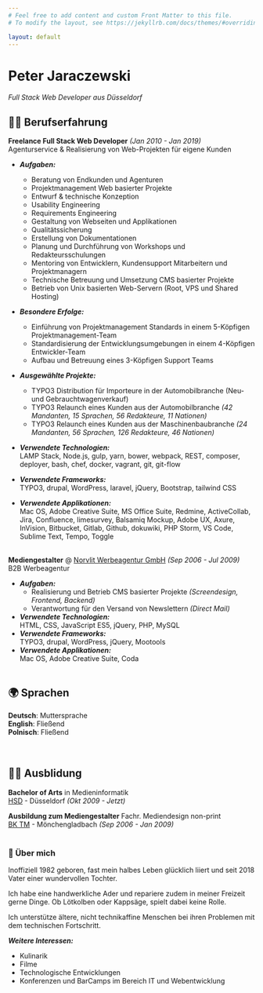```yaml
---
# Feel free to add content and custom Front Matter to this file.
# To modify the layout, see https://jekyllrb.com/docs/themes/#overriding-theme-defaults

layout: default
---
```

# Peter Jaraczewski

_Full Stack Web Developer aus Düsseldorf_ <br>

## 👨‍💻 Berufserfahrung

**Freelance Full Stack Web Developer** _(Jan 2010 - Jan 2019)_ <br>
Agenturservice & Realisierung von Web-Projekten für eigene Kunden

- **_Aufgaben:_**
  - Beratung von Endkunden und Agenturen
  - Projektmanagement Web basierter Projekte
  - Entwurf & technische Konzeption
  - Usability Engineering
  - Requirements Engineering
  - Gestaltung von Webseiten und Applikationen
  - Qualitätssicherung
  - Erstellung von Dokumentationen
  - Planung und Durchführung von Workshops und Redakteursschulungen
  - Mentoring von Entwicklern, Kundensupport Mitarbeitern und Projektmanagern
  - Technische Betreuung und Umsetzung CMS basierter Projekte
  - Betrieb von Unix basierten Web-Servern (Root, VPS und Shared Hosting)

- **_Besondere Erfolge:_**
  - Einführung von Projektmanagement Standards in einem 5-Köpfigen Projektmanagement-Team
  - Standardisierung der Entwicklungsumgebungen in einem 4-Köpfigen Entwickler-Team
  - Aufbau und Betreuung eines 3-Köpfigen Support Teams
  
- **_Ausgewählte Projekte:_**
  - TYPO3 Distribution für Importeure in der Automobilbranche (Neu- und Gebrauchtwagenverkauf)
  - TYPO3 Relaunch eines Kunden aus der Automobilbranche _(42 Mandanten, 15 Sprachen, 56 Redakteure, 11 Nationen)_
  - TYPO3 Relaunch eines Kunden aus der Maschinenbaubranche _(24 Mandanten, 56 Sprachen, 126 Redakteure, 46 Nationen)_

- **_Verwendete Technologien:_**<br>LAMP Stack, Node.js, gulp, yarn, bower, webpack, REST, composer, deployer, bash, chef, docker, vagrant, git, git-flow
- **_Verwendete Frameworks:_**<br>TYPO3, drupal, WordPress, laravel, jQuery, Bootstrap, tailwind CSS
- **_Verwendete Applikationen:_**<br>Mac OS, Adobe Creative Suite, MS Office Suite, Redmine, ActiveCollab, Jira, Confluence, limesurvey, Balsamiq Mockup, Adobe UX, Axure, InVision, Bitbucket, Gitlab, Github, dokuwiki, PHP Storm, VS Code, Sublime Text, Tempo, Toggle
<br><br>

**Mediengestalter** @ [Norvlit Werbeagentur GmbH](https://www.norvlit.de) _(Sep 2006 - Jul 2009)_ <br>
B2B Werbeagentur

- **_Aufgaben:_**
  - Realisierung und Betrieb CMS basierter Projekte _(Screendesign, Frontend, Backend)_
  - Verantwortung für den Versand von Newslettern _(Direct Mail)_
- **_Verwendete Technologien:_**<br>HTML, CSS, JavaScript ES5, jQuery, PHP, MySQL
- **_Verwendete Frameworks:_**<br>TYPO3, drupal, WordPress, jQuery, Mootools
- **_Verwendete Applikationen:_**<br>Mac OS, Adobe Creative Suite, Coda
<br><br>

## 🌍 Sprachen

**Deutsch**: Muttersprache<br>
**English**: Fließend<br>
**Polnisch**: Fließend<br>
<br><br>

## 👨‍🎓 Ausblidung

**Bachelor of Arts** in Medieninformatik<br>
[HSD](https://hs-duesseldorf.de) - Düsseldorf _(Okt 2009 - Jetzt)_

**Ausbildung zum Mediengestalter** Fachr. Mediendesign non-print<br>
[BK TM](http://www.bk-tm.de) - Mönchengladbach _(Sep 2006 - Jan 2009)_
<br><br>

### 💬 Über mich

Inoffiziell 1982 geboren, fast mein halbes Leben glücklich liiert und seit 2018 Vater einer wundervollen Tochter.

Ich habe eine handwerkliche Ader und repariere zudem in meiner Freizeit gerne Dinge. Ob Lötkolben oder Kappsäge, spielt dabei keine Rolle.

Ich unterstütze ältere, nicht technikaffine Menschen bei ihren Problemen mit dem technischen Fortschritt.

**_Weitere Interessen:_**
- Kulinarik
- Filme
- Technologische Entwicklungen
- Konferenzen und BarCamps im Bereich IT und Webentwicklung